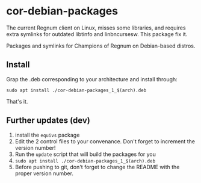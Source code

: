 # cor-debian-packages

The current Regnum client on Linux, misses some libraries, and requires extra
symlinks for outdated libtinfo and linbncursesw. This package fix it.

Packages and symlinks for Champions of Regnum on Debian-based distros.

## Install

Grap the .deb corresponding to your architecture and install through:

```
sudo apt install ./cor-debian-packages_1_$(arch).deb
```

That's it.

## Further updates (dev)

1. install the `equivs` package
2. Edit the 2 control files to your convenance. Don't forget to increment the
   version number!
3. Run the `update` script that will build the packages for you
4. `sudo apt install ./cor-debian-packages_1_$(arch).deb`
5. Before pushing to git, don't forget to change the README with the proper
   version number.



